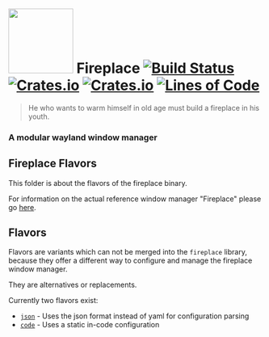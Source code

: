 # <img src="https://cdn.rawgit.com/Drakulix/fireplace/v1.0.0/assets/fireplace.svg" width="128"> Fireplace [![Build Status](https://travis-ci.org/Drakulix/fireplace.svg?branch=master)](https://travis-ci.org/Drakulix/fireplace) [![Crates.io](https://img.shields.io/crates/v/fireplace_lib.svg)](https://crates.io/crates/fireplace_lib) [![Crates.io](https://img.shields.io/crates/l/fireplace_lib.svg)](https://github.com/Drakulix/fireplace_lib/blob/master/LICENSE) [![Lines of Code](https://tokei.rs/b1/github/Drakulix/fireplace)](https://github.com/Aaronepower/tokei)

> He who wants to warm himself in old age must build a fireplace in his youth.


### A modular wayland window manager


## Fireplace Flavors

This folder is about the flavors of the fireplace binary.

For information on the actual reference window manager "Fireplace" please go [here](https://github.com/Drakulix/fireplace).

## Flavors

Flavors are variants which can not be merged into the `fireplace` library, because
they offer a different way to configure and manage the fireplace window manager.

They are alternatives or replacements.


Currently two flavors exist:

- [`json`](https://github.com/Drakulix/fireplace/blob/master/fireplace_flavors/json) - Uses the json format instead of yaml for configuration parsing
- [`code`](https://github.com/Drakulix/fireplace/blob/master/fireplace_flavors/code) - Uses a static in-code configuration
